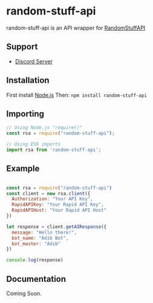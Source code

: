 # random-stuff-api
 
random-stuff-api is an API wrapper for [RandomStuffAPI](https://rapidapi.com/pgamerxdev/api/random-stuff-api)

## Support

- [Discord Server](https://discord.gg/A7jDyPFH56)


## Installation

First install [Node.js](https://nodejs.org/en/) Then:
`npm install random-stuff-api`

## Importing

```js
// Using Node.js "require()"
const rsa = require("random-stuff-api");

// Using ES6 imports
import rsa from 'random-stuff-api';
```

## Example

```js

const rsa = require("random-stuff-api")
const client = new rsa.client({
  Authorization: "Your API Key",
  RapidAPIKey: "Your Rapid API Key",
  RapidAPIHost: "Your Rapid API Host"
})

let response = client.getAIResponse({
  message: "Hello there!",
  bot_name: "Adib Bot",
  bot_master: "Adib"
})

console.log(response)
```

## Documentation

Coming Soon.
